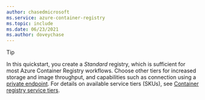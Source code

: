 ```yaml
---
author: chasedmicrosoft
ms.service: azure-container-registry
ms.topic: include
ms.date: 06/23/2021
ms.author: doveychase
---
```

> [!TIP]
> In this quickstart, you create a *Standard* registry, which is sufficient for most Azure Container Registry workflows. Choose other tiers for increased storage and image throughput, and capabilities such as connection using a [private endpoint](../container-registry-private-link.md). For details on available service tiers (SKUs), see [Container registry service tiers](../container-registry-skus.md).
